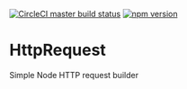 [![CircleCI master build status](https://img.shields.io/circleci/project/github/unplgtc/HttpRequest/master.svg?label=master&logo=circleci)](https://circleci.com/gh/unplgtc/HttpRequest/tree/master)
[![npm version](https://img.shields.io/npm/v/@unplgtc/http-request.svg)](https://www.npmjs.com/package/@unplgtc/http-request)

# HttpRequest

Simple Node HTTP request builder
